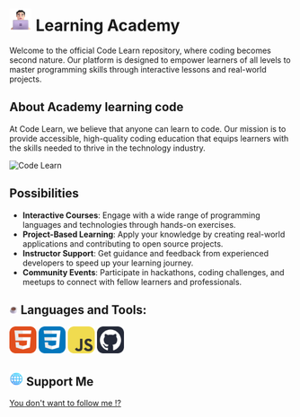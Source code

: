 # <img src="https://github.com/Tarikul-Islam-Anik/tarikul-islam-anik/raw/main/assets/images/Man%20Technologist%20Light%20Skin%20Tone.png" width="40" title="Code Learn"> Learning Academy

Welcome to the official Code Learn repository, where coding becomes second nature. Our platform is designed to empower learners of all levels to master programming skills through interactive lessons and real-world projects.

## About Academy learning code

At Code Learn, we believe that anyone can learn to code. Our mission is to provide accessible, high-quality coding education that equips learners with the skills needed to thrive in the technology industry.

<img src="https://s31.picofile.com/file/8473877376/6.jpg" title="Code Learn">

## Possibilities

- **Interactive Courses**: Engage with a wide range of programming languages and technologies through hands-on exercises.
- **Project-Based Learning**: Apply your knowledge by creating real-world applications and contributing to open source projects.
- **Instructor Support**: Get guidance and feedback from experienced developers to speed up your learning journey.
- **Community Events**: Participate in hackathons, coding challenges, and meetups to connect with fellow learners and professionals.


## <img src="https://github.com/Tarikul-Islam-Anik/tarikul-islam-anik/raw/main/assets/images/Hot%20Beverage.png" width="15"/> Languages and Tools:
<img src="https://github.com/tandpfun/skill-icons/blob/main/icons/HTML.svg" width="48" title="HTML"> <img src="https://github.com/tandpfun/skill-icons/blob/main/icons/CSS.svg" width="48" title="CSS"> <img src="https://github.com/tandpfun/skill-icons/blob/main/icons/JavaScript.svg" width="48" title="Javascript"> <img src="https://github.com/tandpfun/skill-icons/blob/main/icons/Github-Dark.svg" width="48" title="Github">

## <img src="https://github.com/Tarikul-Islam-Anik/tarikul-islam-anik/raw/main/assets/images/Globe%20with%20Meridians.png" alt="Slightly Smiling Face" width="25" height="25"/> Support Me
<div>
  <a href="https://t.me/soobhhan">
      You don't want to follow me !?
  </a>

</div>
